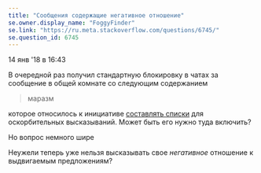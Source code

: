 ```yaml
---
title: "Сообщения содержащие негативное отношение"
se.owner.display_name: "FoggyFinder"
se.link: "https://ru.meta.stackoverflow.com/questions/6745/"
se.question_id: 6745
---
```


14 янв '18 в 16:43

В очередной раз получил стандартную блокировку в чатах за сообщение в общей комнате со следующим содержанием 

> маразм

которое относилось к инициативе [составлять списки](https://ru.meta.stackoverflow.com/questions/6739/Что-есть-оскорбление-и-чем-можно-кого-то-обидеть) для оскорбительных высказываний. Может быть его нужно туда включить?

Но вопрос немного шире 

Неужели теперь уже нельзя высказывать свое _негативное_ отношение к выдвигаемым предложениям?
